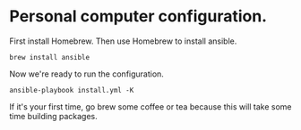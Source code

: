 # Personal computer configuration.

First install Homebrew. Then use Homebrew to install ansible.

    brew install ansible

Now we're ready to run the configuration.

    ansible-playbook install.yml -K

If it's your first time, go brew some coffee or tea because this will
take some time building packages.
